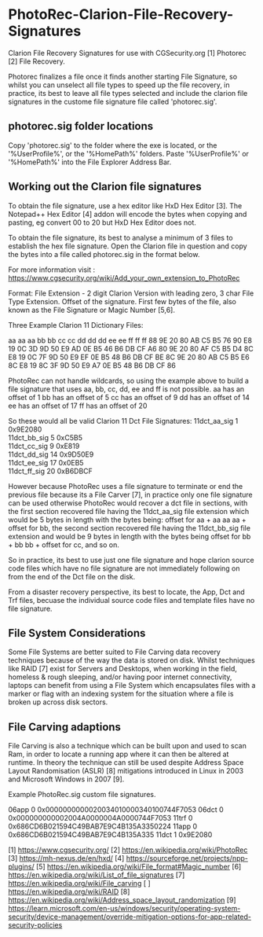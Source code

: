 # PhotoRec-Clarion-File-Recovery-Signatures

Clarion File Recovery Signatures for use with CGSecurity.org [1] Photorec [2] File Recovery.

Photorec finalizes a file once it finds another starting File Signature, so whilst you can unselect all file types to speed up the file recovery, in practice, its best to leave all file types selected and include the clarion file signatures in the custome file signature file called 'photorec.sig'.

## photorec.sig folder locations
Copy 'photorec.sig' to the folder where the exe is located, or the '%UserProfile%', or the '%HomePath%' folders.
Paste '%UserProfile%' or '%HomePath%' into the File Explorer Address Bar.

## Working out the Clarion file signatures 
To obtain the file signature, use a hex editor like HxD Hex Editor [3].
The Notepad++ Hex Editor [4] addon will encode the bytes when copying and pasting, eg convert 00 to 20 but HxD Hex Editor does not.

To obtain the file signature, its best to analyse a minimum of 3 files to establish the hex file signature.
Open the Clarion file in question and copy the bytes into a file called photorec.sig in the format below. 

For more information visit : https://www.cgsecurity.org/wiki/Add_your_own_extension_to_PhotoRec

Format:
File Extension - 2 digit Clarion Version with leading zero, 3 char File Type Extension.
Offset of the signature.
First few bytes of the file, also known as the File Signature or Magic Number [5,6].

Three Example Clarion 11 Dictionary Files:
  
   aa aa aa    bb bb       cc cc       dd dd dd    ee ee    ff ff ff
88 9E 20 80 AB C5 B5 76 90 E8 19 0C 3D 9D 50 E9 AD 0E B5 46 B6 DB CF A6
80 9E 20 80 AF C5 B5 D4 8C E8 19 0C 7F 9D 50 E9 EF 0E B5 48 B6 DB CF BE
8C 9E 20 80 AB C5 B5 E6 8C E8 19 8C 3F 9D 50 E9 A7 0E B5 48 B6 DB CF 86

PhotoRec can not handle wildcards, so using the example above to build a file signature that uses aa, bb, cc, dd, ee and ff is not possible.
aa has an offset of 1
bb has an offset of 5
cc has an offset of 9
dd has an offset of 14
ee has an offset of 17
ff has an offset of 20

So these would all be valid Clarion 11 Dct File Signatures:
11dct_aa_sig 1 0x9E2080		
11dct_bb_sig 5 0xC5B5		
11dct_cc_sig 9 0xE819		
11dct_dd_sig 14 0x9D50E9	
11dct_ee_sig 17 0x0EB5		
11dct_ff_sig 20 0xB6DBCF

However because PhotoRec uses a file signature to terminate or end the previous file because its a File Carver [7], in practice only one file signature can be used otherwise PhotoRec would recover a dct file in sections, with the first section recovered file having the 11dct_aa_sig file extension which would be 5 bytes in length with the bytes being: offset for aa + aa aa aa + offset for bb, the second section recovered file having the 11dct_bb_sig file extension and would be 9 bytes in length with the bytes being offset for bb + bb bb + offset for cc, and so on.

So in practice, its best to use just one file signature and hope clarion source code files which have no file signature are not immediately following on from the end of the Dct file on the disk.

From a disaster recovery perspective, its best to locate, the App, Dct and Trf files, becuase the individual source code files and template files have no file signature.

## File System Considerations
Some File Systems are better suited to File Carving data recovery techniques because of the way the data is stored on disk. Whilst techniques like RAID [7] exist for Servers and Desktops, when working in the field, homeless	& rough sleeping, and/or having poor internet connectivity, laptops can benefit from using a File System which encapsulates files with a marker or flag with an indexing system for the situation where a file is broken up across disk sectors. 

## File Carving adaptions
File Carving is also a technique which can be built upon and used to scan Ram, in order to locate a running app where it can then be altered at runtime. In theory the technique can still be used despite Address Space Layout Randomisation (ASLR) [8] mitigations introduced in Linux in 2003 and Microsoft Windows in 2007 [9]. 



Example PhotoRec.sig custom file signatures.

06app 0 0x0000000000020034010000340100744F7053
06dct 0 0x000000000002004A0000004A0000744F7053
11trf 0 0x686CD6B021594C49BAB7E9C4B135A3350224
11app 0 0x686CD6B021594C49BAB7E9C4B135A335
11dct 1 0x9E2080



[1] https://www.cgsecurity.org/
[2] https://en.wikipedia.org/wiki/PhotoRec
[3] https://mh-nexus.de/en/hxd/ 
[4] https://sourceforge.net/projects/npp-plugins/
[5] https://en.wikipedia.org/wiki/File_format#Magic_number
[6] https://en.wikipedia.org/wiki/List_of_file_signatures
[7] https://en.wikipedia.org/wiki/File_carving
[ ] https://en.wikipedia.org/wiki/RAID
[8] https://en.wikipedia.org/wiki/Address_space_layout_randomization
[9] https://learn.microsoft.com/en-us/windows/security/operating-system-security/device-management/override-mitigation-options-for-app-related-security-policies

